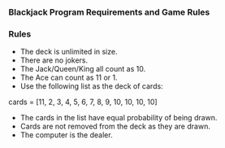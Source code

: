 ### Blackjack Program Requirements and Game Rules

### Rules

- The deck is unlimited in size.
- There are no jokers.
- The Jack/Queen/King all count as 10.
- The Ace can count as 11 or 1.
- Use the following list as the deck of cards:

cards = [11, 2, 3, 4, 5, 6, 7, 8, 9, 10, 10, 10, 10]

- The cards in the list have equal probability of being drawn.
- Cards are not removed from the deck as they are drawn.
- The computer is the dealer.

<br>

